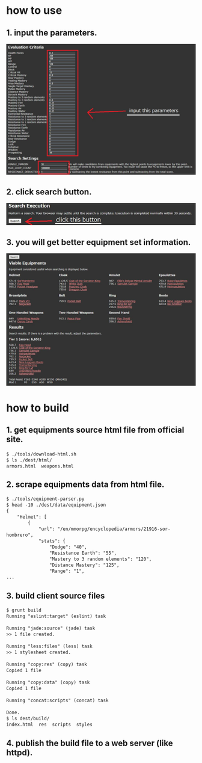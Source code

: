 # how to use
## 1. input the parameters.
![](docs/doc-image-1.jpg)
## 2. click search button.
![](docs/doc-image-2.jpg)
## 3. you will get better equipment set information.
![](docs/doc-image-3.jpg)

# how to build
## 1. get equipments source html file from official site.
```
$ ./tools/download-html.sh
$ ls ./dest/html/
armors.html  weapons.html
```
## 2. scrape equipments data from html file.
```
$ ./tools/equipment-parser.py
$ head -10 ./dest/data/equipment.json
{
    "Helmet": [
        {
            "url": "/en/mmorpg/encyclopedia/armors/21916-sor-hombrero",
            "stats": {
                "Dodge": "40",
                "Resistance Earth": "55",
                "Mastery to 3 random elements": "120",
                "Distance Mastery": "125",
                "Range": "1",
...
```
## 3. build client source files
```
$ grunt build
Running "eslint:target" (eslint) task

Running "jade:source" (jade) task
>> 1 file created.

Running "less:files" (less) task
>> 1 stylesheet created.

Running "copy:res" (copy) task
Copied 1 file

Running "copy:data" (copy) task
Copied 1 file

Running "concat:scripts" (concat) task

Done.
$ ls dest/build/
index.html  res  scripts  styles
```
## 4. publish the build file to a web server (like httpd).